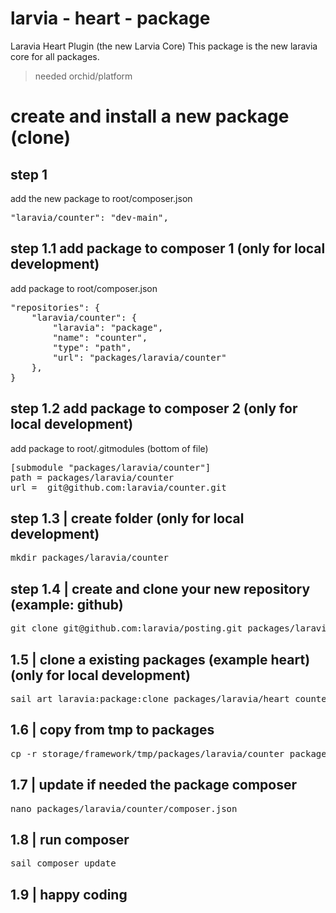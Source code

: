 # larvia - heart - package
Laravia Heart Plugin (the new Larvia Core)
This package is the new laravia core for all packages.
> needed orchid/platform

# create and install a new package (clone)
## step 1
add the new package to root/composer.json
<pre>
"laravia/counter": "dev-main",
</pre>

## step 1.1 add package to composer 1 (only for local development)
add package to root/composer.json
<pre>
"repositories": {
    "laravia/counter": {
        "laravia": "package",
        "name": "counter",
        "type": "path",
        "url": "packages/laravia/counter"
    },
}
</pre>

## step 1.2 add package to composer 2 (only for local development)
add package to root/.gitmodules (bottom of file)
<pre>
[submodule "packages/laravia/counter"]
path = packages/laravia/counter
url =  git@github.com:laravia/counter.git
</pre>

## step 1.3 | create folder (only for local development)
<pre>
mkdir packages/laravia/counter
</pre>

## step 1.4 | create and clone your new repository (example: github)
<pre>
git clone git@github.com:laravia/posting.git packages/laravia/posting
</pre>

## 1.5 | clone a existing packages (example heart) (only for local development)
<pre>
sail art laravia:package:clone packages/laravia/heart counter lookup
</pre>

## 1.6 | copy from tmp to packages
<pre>
cp -r storage/framework/tmp/packages/laravia/counter packages/laravia/
</pre>

## 1.7 | update if needed the package composer
<pre>
nano packages/laravia/counter/composer.json
</pre>

## 1.8 | run composer
<pre>
sail composer update
</pre>

## 1.9 | happy coding
